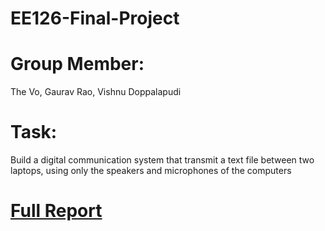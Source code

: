 # EE126-Final-Project

# Group Member:
The Vo, Gaurav Rao, Vishnu Doppalapudi

# Task: 
Build a digital communication system that transmit a text file between two laptops, using only the speakers and microphones
of the computers 

# [Full Report](https://docs.google.com/document/d/1HJVdWi7XnXtBtKdgjQJzhc97kBT3X_9EH9Qt8xKXFvA/edit?usp=sharing)
